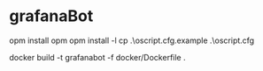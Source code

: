 # grafanaBot

opm install opm
opm install -l
cp .\oscript.cfg.example .\oscript.cfg

docker build -t grafanabot -f docker/Dockerfile .
